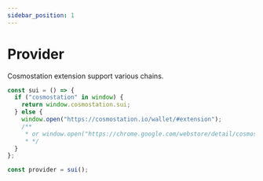 ```yaml
---
sidebar_position: 1
---
```


# Provider

Cosmostation extension support various chains.

```javascript
const sui = () => {
  if ("cosmostation" in window) {
    return window.cosmostation.sui;
  } else {
    window.open("https://cosmostation.io/wallet/#extension");
    /**
     * or window.open("https://chrome.google.com/webstore/detail/cosmostation/fpkhgmpbidmiogeglndfbkegfdlnajnf");
     * */
  }
};

const provider = sui();
```
